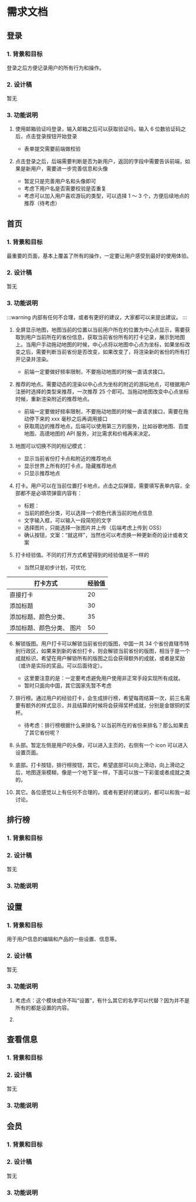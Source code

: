 # 需求文档

## 登录

### 1. 背景和目标

登录之后方便记录用户的所有行为和操作。

### 2. 设计稿

暂无

### 3. 功能说明

1. 使用邮箱验证吗登录，输入邮箱之后可以获取验证吗，输入 6 位数验证码之后，点击登录按钮开始登录

   - 表单提交需要前端做校验

2. 点击登录之后，后端需要判断是否为新用户，返回的字段中需要告诉前端，如果是新用户，需要进一步完善信息和头像

   - 暂定只是完善用户名和头像即可
   - 考虑下用户名是否需要校验是否重复
   - 考虑可以加入用户喜欢游玩的类型，可以选择 1 ～ 3 个，方便后续地点的推荐（待考虑）

## 首页

### 1. 背景和目标

最重要的页面，基本上覆盖了所有的操作，一定要让用户感受到最好的使用体验。

### 2. 设计稿

暂无

### 3. 功能说明

:::warning
内部有任何不合理，或者有更好的建议，大家都可以来提出建议。
:::

1. 全屏显示地图，地图当前的位置以当前用户所在的位置为中心点显示，需要获取到用户当前所在的省份信息，获取当前省份所有的打卡记录，展示到地图上。当用户手动拖动地图的时候，中心点将以地图中心点为坐标，如果坐标改变之后，需要判断当前省份是否改变，如果改变了，将渲染新的省份的所有打开记录并渲染。

   - 前端一定要做好频率限制，不要拖动地图的时候一直请求接口。

2. 推荐的地点。需要动态的渲染以中心点为坐标的附近的游玩地点，可根据用户注册时选择的类型来推荐，一次推荐 25 个即可。当拖动地图改变中心点坐标时候，重新渲染附近的推荐地点。

   - 前端一定要做好频率限制，不要拖动地图的时候一直请求接口，需要在拖动停下来的 xxx 毫秒之后再调用接口
   - 获取周边的推荐地点，后端可以使用第三方的服务，比如谷歌地图、百度地图、高德地图的 API 服务，对比需求和价格再来决定。

3. 地图可以切换不同的标记模式：

   - 显示当前省份打卡点和附近的推荐地点
   - 显示世界上所有的打卡点，隐藏推荐地点
   - 只显示推荐地点

4. 打卡。用户可以在当前位置打卡地点，点击之后弹窗，需要填写表单内容，全部都不是必填项弹窗内容有：

   - 标题：
   - 当前的颜色分类，可以选择一个颜色代表当前的地点信息
   - 文字输入框，可以输入一段简短的文字
   - 选择图片，只能选择一张图片并上传（后端考虑上传到 OSS）
   - 确认按钮，文案：“就这样”，当然也可以考虑换一种更新奇的设计或者文案

5. 打卡经验值。不同的打开方式希望得到的经验值是不一样的

   - 当然只是初步计划，可优化

| 打卡方式                  | 经验值 |
| ------------------------- | ------ |
| 直接打卡                  | 20     |
| 添加标题                  | 30     |
| 添加标题、颜色分类、      | 35     |
| 添加标题、颜色分类、 图片 | 50     |

6. 解锁版图。用户打卡可以解锁当前省份的版图，中国一共 34 个省份直辖市特别行政区，如果来到新的省份打卡，则会解锁当前省份的版图，相当于是一个成就标识。希望在用户解锁所有的版图之后会获得额外的成就，或者是奖励（或许是实际的奖品，可以后面待定）。

   - 这里要注意的是：一定要考虑避免用户使用非正常手段实现所有成就。
   - 暂时只面向中国，其它国家先暂不考虑

7. 排行榜。通过用户的经验打卡，会生成排行榜，希望每周结算一次，前三名需要有额外的样式显示，并且结算的时候将会获得奖杯成就，分别是金银铜的奖杯。

   - 待考虑：排行榜根据什么来排名？以当前所在的省份来排名？那么如果去了其它省份呢？

8. 头部。暂定左侧是用户的头像，可以进入主页的，右侧有一个 icon 可以进入设置页面。

9. 底部。打卡按钮，排行榜按钮，其它。希望底部可以向上滑动，向上滑动之后，地图逐渐模糊，像是一个地下室一样，下面可以放一下彩蛋或者成就之类的。

10. 其它。各位感觉以上有任何不合理的，或者有更好的建议的，都可以和我一起讨论。

## 排行榜

### 1. 背景和目标

### 2. 设计稿

暂无

### 3. 功能说明

## 设置

### 1. 背景和目标

用于用户信息的编辑和产品的一些设置、信息等。

### 2. 设计稿

暂无

### 3. 功能说明

1. 考虑点：这个模块或许不叫“设置”，有什么其它的名字可以代替？因为并不是所有的都是设置的内容。

2.

## 查看信息

### 1. 背景和目标

### 2. 设计稿

暂无

### 3. 功能说明

## 会员

### 1. 背景和目标

### 2. 设计稿

暂无

### 3. 功能说明
